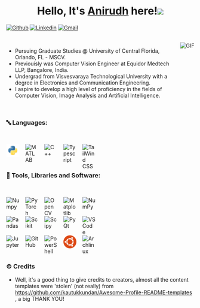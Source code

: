 <p>
  <h1 align="center"><b>Hello, It's <a href="https://anirudhnbharadwaj.github.io/">Anirudh</a> here!<img src="https://raw.githubusercontent.com/iampavangandhi/iampavangandhi/master/gifs/Hi.gif" width="30px"></b></h1>
</p>


[![Github](https://img.shields.io/badge/-Github-000?style=flat&logo=Github&logoColor=white)](https://github.com/anirudhnbharadwaj/)
[![Linkedin](https://img.shields.io/badge/-LinkedIn-blue?style=flat&logo=Linkedin&logoColor=white)](https://www.linkedin.com/in/anirudhnbharadwaj-288116214/)
[![Gmail](https://img.shields.io/badge/-Gmail-c14438?style=flat&logo=Gmail&logoColor=white)](mailto:anirudhbharadwaj13@gmail.com)


<br>

<img align="right" height="220px" alt="GIF" src="https://i.pinimg.com/originals/e4/26/70/e426702edf874b181aced1e2fa5c6cde.gif" /> 

- Pursuing Graduate Studies @ University of Central Florida, Orlando, FL - MSCV.
- Previouisly was Computer Vision Engineer at Equidor Medtech LLP, Bangalore, India.
- Undergrad from Visvesvaraya Technological University with a degree in Electronics and Communication Engineering.
- I aspire to develop a high level of proficiency in the fields of Computer Vision, Image Analysis and Artificial Intelligence.

<br>

### 🔤 Languages:
<br>

<p>

<img style="padding-right:1rem" align="left" alt="Python" width="35px" src="https://raw.githubusercontent.com/github/explore/80688e429a7d4ef2fca1e82350fe8e3517d3494d/topics/python/python.png" />

<img style="padding-right:1rem" align="left" alt="MATLAB" width="35px" src="https://upload.wikimedia.org/wikipedia/commons/thumb/2/21/Matlab_Logo.png/1200px-Matlab_Logo.png" />
  
<img style="padding-right:1rem" align="left" alt="C++" width="35px" src="https://upload.wikimedia.org/wikipedia/commons/thumb/1/18/ISO_C%2B%2B_Logo.svg/1200px-ISO_C%2B%2B_Logo.svg.png" />

<img style="padding-right:1rem" align="left" alt="Typescript" width="35px" src="https://upload.wikimedia.org/wikipedia/commons/thumb/f/f5/Typescript.svg/260px-Typescript.svg.png?20230616215448" />

<img style="padding-right:1rem" align="left" alt="TailWind CSS" width="35px" src="https://upload.wikimedia.org/wikipedia/commons/thumb/d/d5/Tailwind_CSS_Logo.svg/512px-Tailwind_CSS_Logo.svg.png?20230715030042" />


    
</p>
<br/>
<br/> 
<br/>

### 🧰 Tools, Libraries and Software:

<br/>

<p>
<img style="padding-right:1rem" align="left" alt="Numpy" width="35px" src="https://user-images.githubusercontent.com/98330/63813335-20cd4b80-c8e2-11e9-9c04-e4dbf7285aa1.png" />

<img style="padding-right:1rem" align="left" alt="PyTorch" width="35px" src="https://upload.wikimedia.org/wikipedia/commons/thumb/9/99/Pytorch-svgrepo-com.svg/600px-Pytorch-svgrepo-com.svg.png?20230427111850" />

<img style="padding-right:1rem" align="left" alt="OpenCV" width="35px" src="https://raw.githubusercontent.com/wiki/opencv/opencv/logo/OpenCV_logo_no_text.svg?sanitize=true" />

<img style="padding-right:1rem" align="left" alt="Matplotlib" width="35px" src="https://upload.wikimedia.org/wikipedia/commons/8/84/Matplotlib_icon.svg" />

<img style="padding-right:1rem" align="left" alt="NumPy" width="35px" src="https://numpy.org/images/logo.svg" /> 





<br/>
<br/>
<br/>

<img style="padding-right:1rem" align="left" alt="Pandas" width="35px" src="https://upload.wikimedia.org/wikipedia/commons/2/22/Pandas_mark.svg" />

<img style="padding-right:1rem" align="left" alt="Scikit" width="35px" src="https://upload.wikimedia.org/wikipedia/commons/0/05/Scikit_learn_logo_small.svg" />

<img style="padding-right:1rem" align="left" alt="Scipy" width="35px" src="https://scipy.org/images/logo.svg" /> 

<img style="padding-right:1rem" align="left" alt="PyQt" width="35px" src="https://upload.wikimedia.org/wikipedia/commons/e/e6/Python_and_Qt.svg" />

<img style="padding-right:1rem" align="left" alt="VSCode" width="35px" src="https://upload.wikimedia.org/wikipedia/commons/9/9a/Visual_Studio_Code_1.35_icon.svg" />
  

  
<br/>
<br/>
<br/>

<img style="padding-right:1rem" align="left" alt="Jupyter" width="35px" src="https://upload.wikimedia.org/wikipedia/commons/3/38/Jupyter_logo.svg" /> 

<img style="padding-right:1rem" align="left" alt="GitHub" width="35px" src="https://github.githubassets.com/images/modules/logos_page/GitHub-Mark.png" />

<img style="padding-right:1rem" align="left" alt="PowerShell" width="35px" src="https://upload.wikimedia.org/wikipedia/commons/2/2f/PowerShell_5.0_icon.png" />
 
<img style="padding-right:1rem" align="left" alt="Ubuntu" width="35px" src="https://raw.githubusercontent.com/github/explore/80688e429a7d4ef2fca1e82350fe8e3517d3494d/topics/ubuntu/ubuntu.png" />

<img style="padding-right:1rem" align="left" alt="Archlinux" width="35px" src="https://upload.wikimedia.org/wikipedia/commons/thumb/1/13/Arch_Linux_%22Crystal%22_icon.svg/256px-Arch_Linux_%22Crystal%22_icon.svg.png?20230812231250" />

<br/>
<br/>
<br/>
</p>

<!--### 🏆 Github Status

![My Github Status](https://github-readme-stats.vercel.app/api?username=anirudhnbharadwaj&show_icons=true&theme=radical&line_height=33)-->

### ©️ Credits

- Well, it's a good thing to give credits to creators, almost all the content templates were 'stolen' (not really) from https://github.com/kautukkundan/Awesome-Profile-README-templates , a big THANK YOU!
